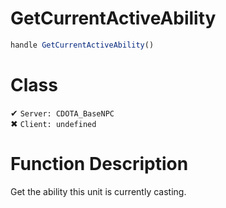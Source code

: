 # GetCurrentActiveAbility
```js
handle GetCurrentActiveAbility()
```
# Class
✔ `Server: CDOTA_BaseNPC`  
✖ `Client: undefined`  

# Function Description
Get the ability this unit is currently casting.
